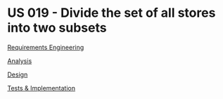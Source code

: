 # US 019 - Divide the set of all stores into two subsets

[Requirements Engineering](./01.requirements-engineering/Readme.md)

[Analysis](./02.analysis/Readme.md)

[Design](./03.design/Readme.md)

[Tests & Implementation ](./04.tests-and-implementation/Readme.md)
